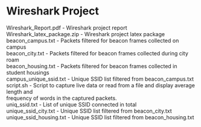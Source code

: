# Wireshark Project 

Wireshark_Report.pdf            - Wireshark project report<br> 
Wireshark_latex_package.zip     - Wireshark project latex package<br>
beacon_campus.txt               - Packets filtered for beacon frames collected on campus<br>
beacon_city.txt                 - Packets filtered for beacon frames collected during city roam<br>
beacon_housing.txt              - Packets filtered for beacon frames collected in student housings<br>
campus_unique_ssid.txt          - Unique SSID list filtered from beacon_campus.txt<br>
script.sh                       - Script to capture live data or read from a file and display average length and<br>
                                  <tab><tab>frequency of words in the captured packets.<br>
uniq_ssid.txt                   - List of unique SSID connected in total<br>
unique_ssid_city.txt            - Unique SSID list filtered from beacon_city.txt<br>
unique_ssid_housing.txt         - Unique SSID list filtered from beacon_housing.txt<br>
